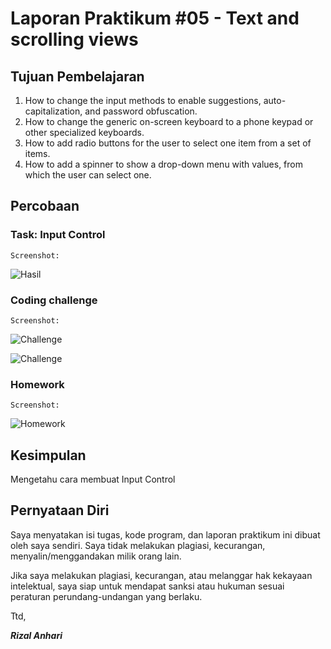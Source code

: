 # Laporan Praktikum #05 - Text and scrolling views

## Tujuan Pembelajaran

1. How to change the input methods to enable suggestions, auto-capitalization, and password obfuscation.
2. How to change the generic on-screen keyboard to a phone keypad or other specialized keyboards.
3. How to add radio buttons for the user to select one item from a set of items.
4. How to add a spinner to show a drop-down menu with values, from which the user can select one.

## Percobaan

### Task: Input Control

`Screenshot:`

![Hasil](img/Screenshot_1.png)

### Coding challenge

`Screenshot:`

![Challenge](img/Screenshot_2.png)

![Challenge](img/Screenshot_3.png)

### Homework

`Screenshot:`

![Homework](img/Screenshot_4.png)

## Kesimpulan

Mengetahu cara membuat Input Control

## Pernyataan Diri

Saya menyatakan isi tugas, kode program, dan laporan praktikum ini dibuat oleh saya sendiri. Saya tidak melakukan plagiasi, kecurangan, menyalin/menggandakan milik orang lain.

Jika saya melakukan plagiasi, kecurangan, atau melanggar hak kekayaan intelektual, saya siap untuk mendapat sanksi atau hukuman sesuai peraturan perundang-undangan yang berlaku.

Ttd,

***Rizal Anhari***
